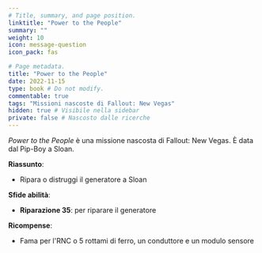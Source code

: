 ```yaml
---
# Title, summary, and page position.
linktitle: "Power to the People" 
summary: ""
weight: 10
icon: message-question
icon_pack: fas

# Page metadata.
title: "Power to the People"
date: 2022-11-15
type: book # Do not modify.
commentable: true
tags: "Missioni nascoste di Fallout: New Vegas"
hidden: true # Visibile nella sidebar
private: false # Nascosto dalle ricerche
---
```


<div class="fnv">


*Power to the People* è una missione nascosta di Fallout: New Vegas. È data dal Pip-Boy a Sloan.


**Riassunto**:
- Ripara o distruggi il generatore a Sloan


**Sfide abilità**:
- **Riparazione 35**: per riparare il generatore


**Ricompense**:
- Fama per l'RNC o 5 rottami di ferro, un conduttore e un modulo sensore


</div>


